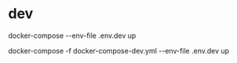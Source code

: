 # dev
docker-compose --env-file .env.dev up

docker-compose -f docker-compose-dev.yml --env-file .env.dev up